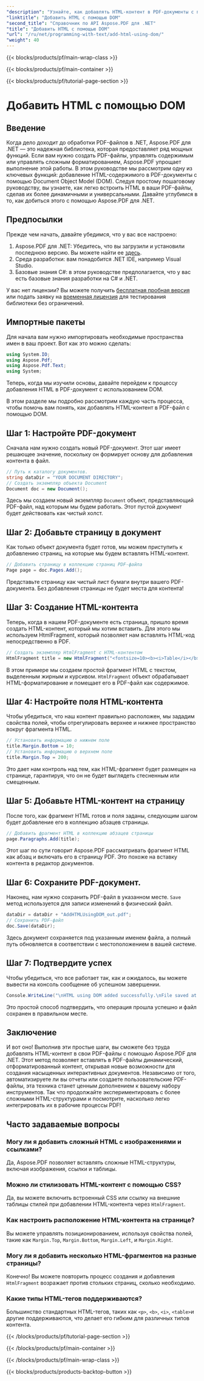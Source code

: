 ```yaml
---
"description": "Узнайте, как добавлять HTML-контент в PDF-документы с помощью Aspose.PDF для .NET в этом пошаговом руководстве. Улучшайте свои PDF-файлы с помощью динамического HTML-форматирования легко."
"linktitle": "Добавить HTML с помощью DOM"
"second_title": "Справочник по API Aspose.PDF для .NET"
"title": "Добавить HTML с помощью DOM"
"url": "/ru/net/programming-with-text/add-html-using-dom/"
"weight": 40
---
```


{{< blocks/products/pf/main-wrap-class >}}

{{< blocks/products/pf/main-container >}}

{{< blocks/products/pf/tutorial-page-section >}}

# Добавить HTML с помощью DOM

## Введение

Когда дело доходит до обработки PDF-файлов в .NET, Aspose.PDF для .NET — это надежная библиотека, которая предоставляет ряд мощных функций. Если вам нужно создать PDF-файлы, управлять содержимым или управлять сложным форматированием, Aspose.PDF упрощает выполнение этой работы. В этом руководстве мы рассмотрим одну из ключевых функций: добавление HTML-содержимого в PDF-документы с помощью Document Object Model (DOM). Следуя простому пошаговому руководству, вы узнаете, как легко встроить HTML в ваши PDF-файлы, сделав их более динамичными и универсальными. Давайте углубимся в то, как добиться этого с помощью Aspose.PDF для .NET.

## Предпосылки

Прежде чем начать, давайте убедимся, что у вас все настроено:

1. Aspose.PDF для .NET: Убедитесь, что вы загрузили и установили последнюю версию. Вы можете найти ее [здесь](https://releases.aspose.com/pdf/net/).
2. Среда разработки: вам понадобится .NET IDE, например Visual Studio.
3. Базовые знания C#: в этом руководстве предполагается, что у вас есть базовые знания разработки на C# и .NET.

У вас нет лицензии? Вы можете получить [бесплатная пробная версия](https://releases.aspose.com/) или подать заявку на [временная лицензия](https://purchase.aspose.com/temporary-license/) для тестирования библиотеки без ограничений.

## Импортные пакеты

Для начала вам нужно импортировать необходимые пространства имен в ваш проект. Вот как это можно сделать:

```csharp
using System.IO;
using Aspose.Pdf;
using Aspose.Pdf.Text;
using System;
```

Теперь, когда мы изучили основы, давайте перейдем к процессу добавления HTML в PDF-документ с использованием DOM.

В этом разделе мы подробно рассмотрим каждую часть процесса, чтобы помочь вам понять, как добавлять HTML-контент в PDF-файл с помощью DOM.

## Шаг 1: Настройте PDF-документ

Сначала нам нужно создать новый PDF-документ. Этот шаг имеет решающее значение, поскольку он формирует основу для добавления контента в файл.

```csharp
// Путь к каталогу документов.
string dataDir = "YOUR DOCUMENT DIRECTORY";
// Создать экземпляр объекта Document
Document doc = new Document();
```

Здесь мы создаем новый экземпляр `Document` объект, представляющий PDF-файл, над которым мы будем работать. Этот пустой документ будет действовать как чистый холст.

## Шаг 2: Добавьте страницу в документ

Как только объект документа будет готов, мы можем приступить к добавлению страниц, на которые мы будем вставлять HTML-контент.

```csharp
// Добавить страницу в коллекцию страниц PDF-файла
Page page = doc.Pages.Add();
```

Представьте страницу как чистый лист бумаги внутри вашего PDF-документа. Без добавления страницы не будет места для контента!

## Шаг 3: Создание HTML-контента

Теперь, когда в нашем PDF-документе есть страница, пришло время создать HTML-контент, который мы хотим вставить. Для этого мы используем HtmlFragment, который позволяет нам вставлять HTML-код непосредственно в PDF.

```csharp
// Создать экземпляр HtmlFragment с HTML-контентом
HtmlFragment title = new HtmlFragment("<fontsize=10><b><i>Table</i></b></fontsize>");
```

В этом примере мы создаем простой фрагмент HTML с текстом, выделенным жирным и курсивом. `HtmlFragment` объект обрабатывает HTML-форматирование и помещает его в PDF-файл как содержимое.

## Шаг 4: Настройте поля HTML-контента

Чтобы убедиться, что наш контент правильно расположен, мы зададим свойства полей, чтобы отрегулировать верхнее и нижнее пространство вокруг фрагмента HTML.

```csharp
// Установить информацию о нижнем поле
title.Margin.Bottom = 10;
// Установить информацию о верхнем поле
title.Margin.Top = 200;
```

Это дает нам контроль над тем, как HTML-фрагмент будет размещен на странице, гарантируя, что он не будет выглядеть стесненным или смещенным.

## Шаг 5: Добавьте HTML-контент на страницу

После того, как фрагмент HTML готов и поля заданы, следующим шагом будет добавление его в коллекцию абзацев страницы.

```csharp
// Добавить фрагмент HTML в коллекцию абзацев страницы
page.Paragraphs.Add(title);
```

Этот шаг по сути говорит Aspose.PDF рассматривать фрагмент HTML как абзац и включать его в страницу PDF. Это похоже на вставку контента в редактор документов.

## Шаг 6: Сохраните PDF-документ.

Наконец, нам нужно сохранить PDF-файл в указанном месте. `Save` метод используется для записи изменений в физический файл.

```csharp
dataDir = dataDir + "AddHTMLUsingDOM_out.pdf";
// Сохранить PDF-файл
doc.Save(dataDir);
```

Здесь документ сохраняется под указанным именем файла, а полный путь обновляется в соответствии с местоположением в вашей системе.

## Шаг 7: Подтвердите успех

Чтобы убедиться, что все работает так, как и ожидалось, вы можете вывести на консоль сообщение об успешном завершении.

```csharp
Console.WriteLine("\nHTML using DOM added successfully.\nFile saved at " + dataDir);
```

Это простой способ подтвердить, что операция прошла успешно и файл сохранен в правильном месте.

## Заключение

И вот оно! Выполнив эти простые шаги, вы сможете без труда добавлять HTML-контент в свои PDF-файлы с помощью Aspose.PDF для .NET. Этот метод позволяет вставлять в PDF-файлы динамический, отформатированный контент, открывая новые возможности для создания насыщенных интерактивных документов. Независимо от того, автоматизируете ли вы отчеты или создаете пользовательские PDF-файлы, эта техника станет ценным дополнением к вашему набору инструментов. Так что продолжайте экспериментировать с более сложными HTML-структурами и посмотрите, насколько легко интегрировать их в рабочие процессы PDF!

## Часто задаваемые вопросы

### Могу ли я добавить сложный HTML с изображениями и ссылками?
Да, Aspose.PDF позволяет вставлять сложные HTML-структуры, включая изображения, ссылки и таблицы.

### Можно ли стилизовать HTML-контент с помощью CSS?
Да, вы можете включить встроенный CSS или ссылку на внешние таблицы стилей при добавлении HTML-контента через `HtmlFragment`.

### Как настроить расположение HTML-контента на странице?
Вы можете управлять позиционированием, используя свойства полей, такие как `Margin.Top`, `Margin.Bottom`, `Margin.Left`, и `Margin.Right`.

### Могу ли я добавить несколько HTML-фрагментов на разные страницы?
Конечно! Вы можете повторить процесс создания и добавления `HtmlFragment` возражает против стольких страниц, сколько необходимо.

### Какие типы HTML-тегов поддерживаются?
Большинство стандартных HTML-тегов, таких как `<p>`, `<b>`, `<i>`, `<table>`и другие поддерживаются, что делает его гибким для различных типов контента.

{{< /blocks/products/pf/tutorial-page-section >}}

{{< /blocks/products/pf/main-container >}}

{{< /blocks/products/pf/main-wrap-class >}}

{{< blocks/products/products-backtop-button >}}